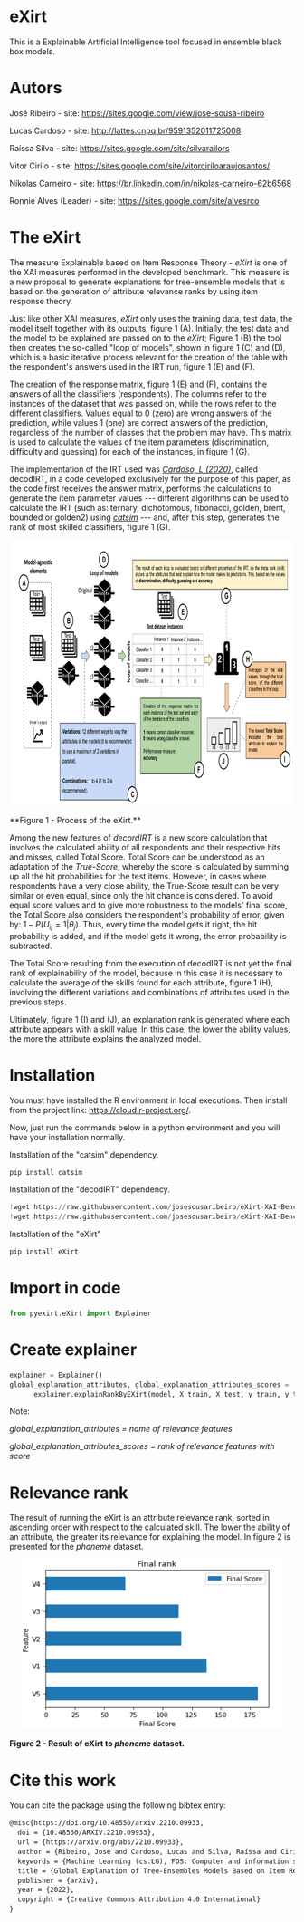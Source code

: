 # eXirt
This is a Explainable Artificial Intelligence tool focused in ensemble black box models.

# Autors

José Ribeiro - site: https://sites.google.com/view/jose-sousa-ribeiro

Lucas Cardoso - site: http://lattes.cnpq.br/9591352011725008

Raíssa Silva - site: https://sites.google.com/site/silvarailors

Vitor Cirilo - site: https://sites.google.com/site/vitorciriloaraujosantos/

Níkolas Carneiro - site: https://br.linkedin.com/in/nikolas-carneiro-62b6568

Ronnie Alves (Leader) - site: https://sites.google.com/site/alvesrco

# The eXirt

The measure Explainable based on Item Response Theory - *eXirt* is one of the XAI measures performed in the developed benchmark. This measure is a new proposal to generate explanations for tree-ensemble models that is based on the generation of attribute relevance ranks by using item response theory.

Just like other XAI measures, *eXirt* only uses the training data, test data, the model itself together with its outputs, figure 1 (A). Initially, the test data and the model to be explained are passed on to the *eXirt*; Figure 1 (B) the tool then creates the so-called "loop of models", shown in figure 1 (C) and (D), which is a basic iterative process relevant for the creation of the table with the respondent's answers used in the IRT run, figure 1 (E) and (F).

The creation of the response matrix, figure 1 (E) and (F), contains the answers of all the classifiers (respondents). The columns refer to the instances of the dataset that was passed on, while the rows refer to the different classifiers. Values equal to 0 (zero) are wrong answers of the prediction, while values 1 (one) are correct answers of the prediction, regardless of the number of classes that the problem may have. This matrix is used to calculate the values of the item parameters (discrimination, difficulty and guessing) for each of the instances, in figure 1 (G).

The implementation of the IRT used was [*Cardoso, L (2020)*](https://github.com/LucasFerraroCardoso/IRT_OpenML), called decodIRT, in a code developed exclusively for the purpose of this paper, as the code first receives the answer matrix, performs the calculations to generate the item parameter values --- different algorithms can be used to calculate the IRT (such as: ternary, dichotomous, fibonacci, golden, brent, bounded or golden2) using [*catsim*](https://github.com/douglasrizzo/catsim) --- and, after this step, generates the rank of most skilled classifiers, figure  1 (G).

<p align="center">
  <img width="900" height="470" src="https://github.com/josesousaribeiro/eXirt/blob/main/figs/eXirt_prepross.png">
</p>
**Figure 1 - Process of the eXirt.**

Among the new features of *decordIRT* is a new score calculation that involves the calculated ability of all respondents and their respective hits and misses, called Total Score. Total Score can be understood as an adaptation of the *True-Score*, whereby the score is calculated by summing up all the hit probabilities for the test items. However, in cases where respondents have a very close ability, the True-Score result can be very similar or even equal, since only the hit chance is considered. To avoid equal score values and to give more robustness to the models' final score, the Total Score also considers the respondent's probability of error, given by: $1- P(U_{ij} = 1\vert\theta_{j})$. Thus, every time the model gets it right, the hit probability is added, and if the model gets it wrong, the error probability is subtracted.

The Total Score resulting from the execution of decodIRT is not yet the final rank of explainability of the model, because in this case it is necessary to calculate the average of the skills found for each attribute, figure 1 (H), involving the different variations and combinations of attributes used in the previous steps.

Ultimately, figure 1 (I) and (J), an explanation rank is generated where each attribute appears with a skill value. In this case, the lower the ability values, the more the attribute explains the analyzed model.

# Installation

You must have installed the R environment in local executions. Then install from the project link: https://cloud.r-project.org/.

Now, just run the commands below in a python environment and you will have your installation normally.

Installation of the "catsim" dependency.

```python
pip install catsim
```
Installation of the "decodIRT" dependency.
```python
!wget https://raw.githubusercontent.com/josesousaribeiro/eXirt-XAI-Benchmark/main/decodIRT/decodIRT_MLtIRT.py
!wget https://raw.githubusercontent.com/josesousaribeiro/eXirt-XAI-Benchmark/main/decodIRT/decodIRT_analysis.py
```
Installation of the "eXirt"

```python
pip install eXirt
```




# Import in code

```python
from pyexirt.eXirt import Explainer
```

# Create explainer

```python
explainer = Explainer()
global_explanation_attributes, global_explanation_attributes_scores =
      explainer.explainRankByEXirt(model, X_train, X_test, y_train, y_test,dataset_name)
```
Note:

*global_explanation_attributes = name of relevance features*

*global_explanation_attributes_scores = rank of relevance features with score*

# Relevance rank 

The result of running the eXirt is an attribute relevance rank, sorted in ascending order with respect to the calculated skill. The lower the ability of an attribute, the greater its relevance for explaining the model. In figure 2 is presented for the *phoneme* dataset.

<p align="center">
  <img width="460" height="300" src="https://github.com/josesousaribeiro/eXirt/blob/main/figs/eXirt_phoneme.png">
</p>

**Figure 2 - Result of eXirt to *phoneme* dataset.**

# Cite this work

You can cite the package using the following bibtex entry:

```latex
@misc{https://doi.org/10.48550/arxiv.2210.09933,
  doi = {10.48550/ARXIV.2210.09933},
  url = {https://arxiv.org/abs/2210.09933},
  author = {Ribeiro, José and Cardoso, Lucas and Silva, Raíssa and Cirilo, Vitor and Carneiro, Níkolas and Alves, Ronnie},
  keywords = {Machine Learning (cs.LG), FOS: Computer and information sciences, FOS: Computer and information sciences, I.2.6},
  title = {Global Explanation of Tree-Ensembles Models Based on Item Response Theory},
  publisher = {arXiv},
  year = {2022},
  copyright = {Creative Commons Attribution 4.0 International}
}

```
